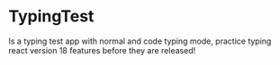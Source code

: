 # TypingTest
Is a typing test app with normal and code typing mode, practice typing react version 18 features before they are released! 
